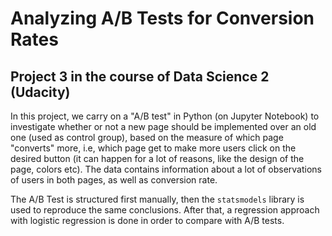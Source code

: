# Analyzing A/B Tests for Conversion Rates

## Project 3 in the course of Data Science 2 (Udacity)

In this project, we carry on a "A/B test" in Python (on Jupyter Notebook) to investigate whether or not a new page should be implemented over an old one (used as control group), based on the measure of which page "converts" more, i.e, which page get to make more users click on the desired button (it can happen for a lot of reasons, like the design of the page, colors etc). The data contains information about a lot of observations of users in both pages, as well as conversion rate. 

The A/B Test is structured first manually, then the `statsmodels` library is used to reproduce the same conclusions. After that, a regression approach with logistic regression is done in order to compare with A/B tests.
